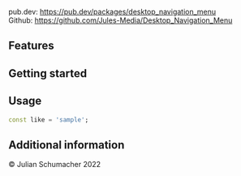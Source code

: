 
pub.dev: https://pub.dev/packages/desktop_navigation_menu \
Github: https://github.com/Jules-Media/Desktop_Navigation_Menu

## Features


## Getting started


## Usage


```dart
const like = 'sample';
```

## Additional information

© Julian Schumacher 2022
